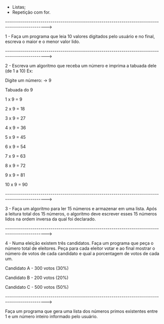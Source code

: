 - Listas;
- Repetição com for.

--------------------------------------------------------------------------------------------------->

1 - Faça um programa que leia 10 valores digitados pelo usuário e no final, escreva o maior e o
menor valor lido.

--------------------------------------------------------------------------------------------------->

2 - Escreva um algoritmo que receba um número e imprima a tabuada dele (de 1 a 10)
Ex:

Digite um número:
-> 9

Tabuada do 9

1 x 9 = 9

2 x 9 = 18

3 x 9 = 27

4 x 9 = 36

5 x 9 = 45

6 x 9 = 54

7 x 9 = 63

8 x 9 = 72

9 x 9 = 81

10 x 9 = 90

--------------------------------------------------------------------------------------------------->

3 - Faça um algoritmo para ler 15 números e armazenar em uma lista. Após a leitura total dos 15 números, o algoritmo deve escrever esses 15 números lidos na ordem inversa da qual foi
declarado.

--------------------------------------------------------------------------------------------------->

4 - Numa eleição existem três candidatos. Faça um programa que peça o número total de eleitores. Peça para cada eleitor votar e ao final mostrar o número de votos de cada candidato e qual a porcentagem de votos de cada um.

Candidato A - 300 votos (30%)

Candidato B - 200 votos (20%)

Candidato C - 500 votos (50%)

--------------------------------------------------------------------------------------------------->

Faça um programa que gera uma lista dos números primos existentes entre 1 e um número inteiro informado pelo usuário.

